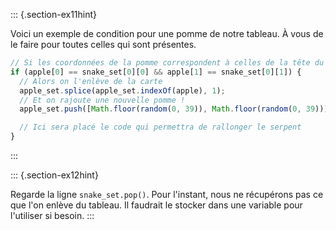 ::: {.section-ex11hint}

Voici un exemple de condition pour une pomme de notre tableau. À vous de le faire pour toutes celles qui sont présentes.

```js
// Si les coordonnées de la pomme correspondent à celles de la tête du serpent
if (apple[0] == snake_set[0][0] && apple[1] == snake_set[0][1]) {
  // Alors on l'enlève de la carte
  apple_set.splice(apple_set.indexOf(apple), 1);
  // Et on rajoute une nouvelle pomme !
  apple_set.push([Math.floor(random(0, 39)), Math.floor(random(0, 39))]);

  // Ici sera placé le code qui permettra de rallonger le serpent
}
```
:::

::: {.section-ex12hint}

Regarde la ligne `snake_set.pop()`. Pour l'instant, nous ne récupérons pas ce que l'on enlève du tableau. Il faudrait le stocker dans une variable pour l'utiliser si besoin.
:::